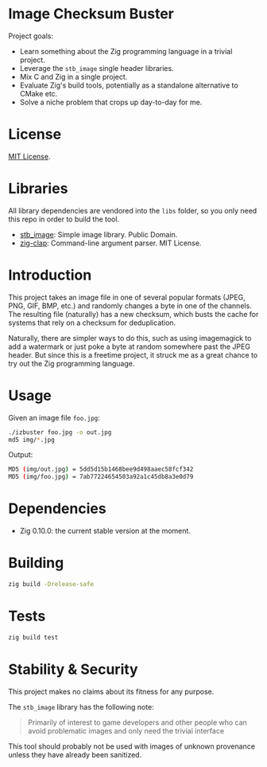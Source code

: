 # Image Checksum Buster

Project goals:

- Learn something about the Zig programming language in a trivial project.
- Leverage the `stb_image` single header libraries.
- Mix C and Zig in a single project.
- Evaluate Zig's build tools, potentially as a standalone alternative to CMake etc.
- Solve a niche problem that crops up day-to-day for me.

# License

[MIT License](./LICENSE).

# Libraries

All library dependencies are vendored into the `libs` folder, so you only need
this repo in order to build the tool.

- [stb_image](https://github.com/nothings/stb/): Simple image library. Public Domain.
- [zig-clap](https://github.com/Hejsil/zig-clap): Command-line argument parser. MIT License.

# Introduction

This project takes an image file in one of several popular formats (JPEG, PNG,
GIF, BMP, etc.) and randomly changes a byte in one of the channels. The resulting
file (naturally) has a new checksum, which busts the cache for systems that rely
on a checksum for deduplication.

Naturally, there are simpler ways to do this, such as using imagemagick to add
a watermark or just poke a byte at random somewhere past the JPEG header. But
since this is a freetime project, it struck me as a great chance to try out the
Zig programming language.

# Usage

Given an image file `foo.jpg`:

```sh
./izbuster foo.jpg -o out.jpg
md5 img/*.jpg
```

Output:

```sh
MD5 (img/out.jpg) = 5dd5d15b1468bee9d498aaec58fcf342
MD5 (img/foo.jpg) = 7ab77224654503a92a1c45db8a3e0d79
```

# Dependencies

- Zig 0.10.0: the current stable version at the moment.

# Building

```sh
zig build -Drelease-safe
```

# Tests

```sh
zig build test
```

# Stability & Security

This project makes no claims about its fitness for any purpose.

The `stb_image` library has the following note:

>   Primarily of interest to game developers and other people who can
>   avoid problematic images and only need the trivial interface

This tool should probably not be used with images of unknown provenance unless
they have already been sanitized.